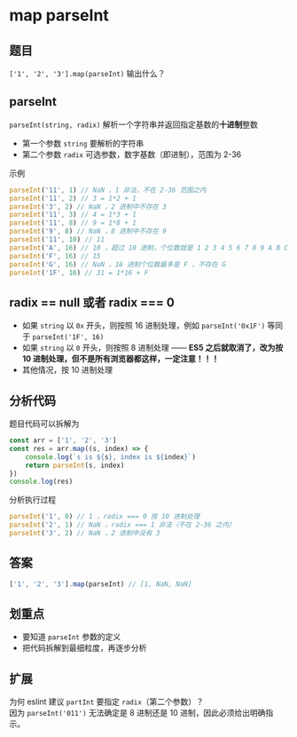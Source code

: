 # map parseInt

## 题目

`['1', '2', '3'].map(parseInt)` 输出什么？

## parseInt

`parseInt(string, radix)` 解析一个字符串并返回指定基数的**十进制**整数
- 第一个参数 `string` 要解析的字符串
- 第二个参数 `radix` 可选参数，数字基数（即进制），范围为 2-36

示例

```js
parseInt('11', 1) // NaN ，1 非法，不在 2-36 范围之内
parseInt('11', 2) // 3 = 1*2 + 1
parseInt('3', 2) // NaN ，2 进制中不存在 3
parseInt('11', 3) // 4 = 1*3 + 1
parseInt('11', 8) // 9 = 1*8 + 1
parseInt('9', 8) // NaN ，8 进制中不存在 9
parseInt('11', 10) // 11
parseInt('A', 16) // 10 ，超过 10 进制，个位数就是 1 2 3 4 5 6 7 8 9 A B C D ...
parseInt('F', 16) // 15
parseInt('G', 16) // NaN ，16 进制个位数最多是 F ，不存在 G
parseInt('1F', 16) // 31 = 1*16 + F
```

## radix == null 或者 radix === 0

- 如果 `string` 以 `0x` 开头，则按照 16 进制处理，例如 `parseInt('0x1F')` 等同于 `parseInt('1F', 16)`
- 如果 `string` 以 `0` 开头，则按照 8 进制处理 —— **ES5 之后就取消了，改为按 10 进制处理，但不是所有浏览器都这样，一定注意！！！**
- 其他情况，按 10 进制处理

## 分析代码

题目代码可以拆解为

```js
const arr = ['1', '2', '3']
const res = arr.map((s, index) => {
    console.log(`s is ${s}, index is ${index}`)
    return parseInt(s, index)
})
console.log(res)
```

分析执行过程

```js
parseInt('1', 0) // 1 ，radix === 0 按 10 进制处理
parseInt('2', 1) // NaN ，radix === 1 非法（不在 2-36 之内）
parseInt('3', 2) // NaN ，2 进制中没有 3
```

## 答案

```js
['1', '2', '3'].map(parseInt) // [1, NaN, NaN]
```

## 划重点

- 要知道 `parseInt` 参数的定义
- 把代码拆解到最细粒度，再逐步分析

## 扩展

为何 eslint 建议 `partInt` 要指定 `radix`（第二个参数）？<br>
因为 `parseInt('011')` 无法确定是 8 进制还是 10 进制，因此必须给出明确指示。
